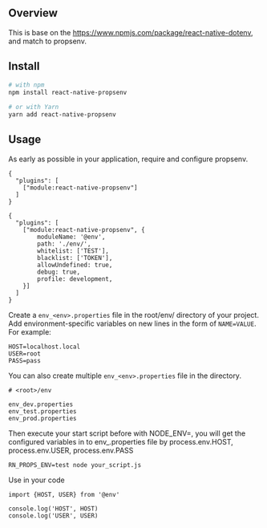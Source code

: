 ## Overview
This is base on the https://www.npmjs.com/package/react-native-dotenv, and match to propsenv.

## Install

```bash
# with npm 
npm install react-native-propsenv
 
# or with Yarn 
yarn add react-native-propsenv
```

## Usage

As early as possible in your application, require and configure propsenv.

```
{
  "plugins": [
    ["module:react-native-propsenv"]
  ]
}
```

```
{
  "plugins": [
    ["module:react-native-propsenv", {
        moduleName: '@env',
        path: './env/',
        whitelist: ['TEST'],
        blacklist: ['TOKEN'],
        allowUndefined: true,
        debug: true,
        profile: development,
    }]
  ]
}
```

Create a `env_<env>.properties` file in the root/env/ directory of your project. Add environment-specific variables on new lines in the form of `NAME=VALUE`. For example:

```
HOST=localhost.local
USER=root
PASS=pass
```

You can also create multiple `env_<env>.properties` file in the directory.

```
# <root>/env

env_dev.properties
env_test.properties
env_prod.properties
```

Then execute your start script before with NODE_ENV=<env>, you will get the configured variables in to env_<env>.properties file by process.env.HOST, process.env.USER, process.env.PASS

```
RN_PROPS_ENV=test node your_script.js
```

Use in your code

```
import {HOST, USER} from '@env'

console.log('HOST', HOST)
console.log('USER', USER)
```
